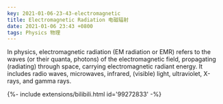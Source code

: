 ```yaml
---
key: 2021-01-06-23-43-electromagnetic
title: Electromagnetic Radiation 电磁辐射
date: 2021-01-06 23:43 +0800
tags: Physics 物理
---
```


In physics, electromagnetic radiation (EM radiation or EMR) refers to the waves (or their quanta, photons) of the electromagnetic field, propagating (radiating) through space, carrying electromagnetic radiant energy. It includes radio waves, microwaves, infrared, (visible) light, ultraviolet, X-rays, and gamma rays.

<div>{%- include extensions/bilibili.html id='99272833' -%}</div>

<!--more-->
